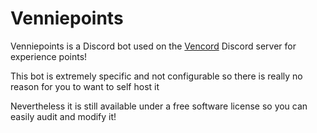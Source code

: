 # Venniepoints

Venniepoints is a Discord bot used on the [Vencord](https://vencord.dev) Discord server for experience points!

This bot is extremely specific and not configurable so there is really no reason for you to want to self host it

Nevertheless it is still available under a free software license so you can easily audit and modify it!
